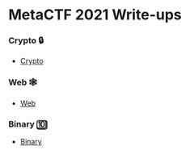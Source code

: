 <h1>MetaCTF 2021 Write-ups</h1>

<h3 dir="auto">
  <a id="user-content-crypto" class="anchor" aria-hidden="true" href="#crypto"> </a>
  Crypto 🔒</h3>

<ul dir="auto">
  <li>
    <a href="https://github.com/angieintech/CTFWriteUps/tree/main/Meta%20CTF/Crypto">Crypto</a>
  </li>
</ul>

<h3 dir="auto">
  <a id="user-content-web" class="anchor" aria-hidden="true" href="#web"> </a>
  Web 🕸️
</h3>

<ul dir="auto">
  <li>
    <a href="https://github.com/angieintech/CTFWriteUps/tree/main/Meta%20CTF/Web">Web</a>
  </li>
</ul>

<h3 dir="auto">
  <a id="user-content-binary" class="anchor" aria-hidden="true" href="binary"></a>
  Binary 🔟
</h3>

<ul>
<li>
  <a href="https://github.com/angieintech/CTFWriteUps/tree/main/MetaCTF/Binary%20%F0%9F%94%9F">Binary</a>
</li>
</ul>
